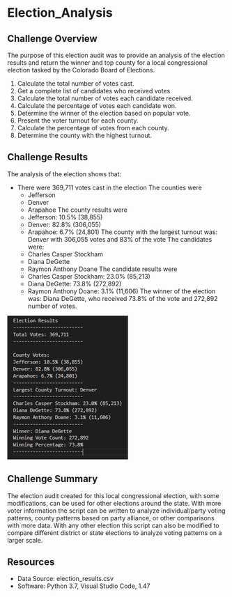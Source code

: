 # Election_Analysis

## Challenge Overview

The purpose of this election audit was to provide an analysis of the election results and return the winner and top county for a local congressional election tasked by the Colorado Board of Elections.

1. Calculate the total number of votes cast.
2. Get a complete list of candidates who received votes
3. Calculate the total number of votes each candidate received.
4. Calculate the percentage of votes each candidate won.
5. Determine the winner of the election based on popular vote.
6. Present the voter turnout for each county.
7. Calculate the percentage of votes from each county.
8. Determine the county with the highest turnout.

## Challenge Results

The analysis of the election shows that:
- There were 369,711 votes cast in the election
The counties were
  - Jefferson
  - Denver
  - Arapahoe
The county results were
  - Jefferson: 10.5% (38,855)
  - Denver: 82.8% (306,055)
  - Arapahoe: 6.7% (24,801)
The county with the largest turnout was:
Denver with 306,055 votes and 83% of the vote
The candidates were:
  - Charles Casper Stockham
  - Diana DeGette
  - Raymon Anthony Doane
The candidate results were
  - Charles Casper Stockham: 23.0% (85,213)
  - Diana DeGette: 73.8% (272,892)
  - Raymon Anthony Doane: 3.1% (11,606)
The winner of the election was:
Diana DeGette, who received 73.8% of the vote and 272,892 number of votes.

![Election Results](/Election_results.png)
## Challenge Summary

The election audit created for this local congressional election, with some modifications, can be used for other elections around the state.  With more voter information the script can be written to analyze individual/party voting patterns, county patterns based on party alliance, or other comparisons with more data.  With any other election this script can also be modified to compare different district or state elections to analyze voting patterns on a larger scale.

## Resources
- Data Source: election_results.csv
- Software: Python 3.7, Visual Studio Code, 1.47
